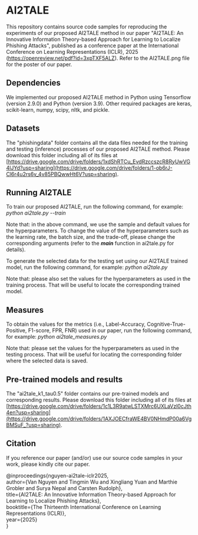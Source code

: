 # AI2TALE

This repository contains source code samples for reproducing the experiments of our proposed AI2TALE method in our paper "AI2TALE: An Innovative Information Theory-based Approach for Learning to Localize Phishing Attacks", published as a conference paper at the International Conference on Learning Representations (ICLR), 2025 (https://openreview.net/pdf?id=3xpTXF5ALZ). Refer to the AI2TALE.png file for the poster of our paper.

## Dependencies
We implemented our proposed AI2TALE method in Python using Tensorflow (version 2.9.0) and Python (version 3.9). Other required packages are keras, scikit-learn, numpy, scipy, nltk, and pickle.

## Datasets
The "phishingdata" folder contains all the data files needed for the training and testing (inference) processes of our proposed AI2TALE method. Please download this folder including all of its files at [https://drive.google.com/drive/folders/1xdShRTCu_EvdRzccszcR8RyUwVG4lJYd?usp=sharing](https://drive.google.com/drive/folders/1-ob6rJ-Cl6r4u2rs6v_4v85PBQwwHt6V?usp=sharing).

## Running AI2TALE
To train our proposed AI2TALE, run the following command, for example: *python ai2tale.py --train*

Note that: in the above command, we use the sample and default values for the hyperparameters. To change the value of the hyperparameters such as the learning rate, the batch size, and the trade-off, please change the corresponding arguments (refer to the *__main__* function in ai2tale.py for details).

To generate the selected data for the testing set using our AI2TALE trained model, run the following command, for example: *python ai2tale.py*

Note that: please also set the values for the hyperparameters as used in the training process. That will be useful to locate the corresponding trained model.

## Measures
To obtain the values for the metrics (i.e., Label-Accuracy, Cognitive-True-Positive, F1-score, FPR, FNR) used in our paper, run the following command, for example: *python ai2tale_measures.py*

Note that: please set the values for the hyperparameters as used in the testing process. That will be useful for locating the corresponding folder where the selected data is saved.

## Pre-trained models and results
The "ai2tale_k1_tau0.5" folder contains our pre-trained models and corresponding results. Please download this folder including all of its files at [https://drive.google.com/drive/folders/1c1L3R9atwLSTXMrc6UXLaVzl0cJth4en?usp=sharing](https://drive.google.com/drive/folders/1AXJOECfraWE4BV0NHmdP00a6VgBMSuF_?usp=sharing).

## Citation

If you reference our paper (and/or) use our source code samples in your work, please kindly cite our paper.

@inproceedings{nguyen-ai2tale-iclr2025,<br/>
      author={Van Nguyen and Tingmin Wu and Xingliang Yuan and Marthie Grobler and Surya Nepal and Carsten Rudolph},<br/>
      title={AI2TALE: An Innovative Information Theory-based Approach for Learning to Localize Phishing Attacks},<br/>
      booktitle={The Thirteenth International Conference on Learning Representations (ICLR)},<br/>
      year={2025}<br/>
}
